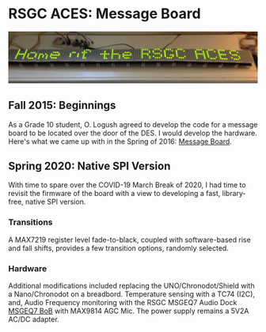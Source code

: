 # RSGC ACES: Message Board

![Message Board](images/DESMessageBoard.jpg)


## Fall 2015: Beginnings
As a Grade 10 student, O. Logush agreed to develop the code for a message board to be located over the door of the DES. I would develop the hardware.
Here's what we came up with in the Spring of 2016: [Message Board](http://darcy.rsgc.on.ca/ACES/PCBs/index.html#ScrollingMessageBoard).

## Spring 2020: Native SPI Version
With time to spare over the COVID-19 March Break of 2020, I had time to revisit the firmware of the board with a view to developing a fast, library-free, native SPI version. 

### Transitions  
A MAX7219 register level fade-to-black, coupled with software-based rise and fall shifts, provides a few transition options, randomly selected.

### Hardware
Additional modifications included replacing the UNO/Chronodot/Shield with a Nano/Chronodot on a breadbord.
Temperature sensing with a TC74 (I2C), and,
Audio Frequency monitoring with the RSGC MSGEQ7 Audio Dock [MSGEQ7 BoB](http://darcy.rsgc.on.ca/ACES/PCBs/index.html#AudioDock) with MAX9814 AGC Mic.
The power supply remains a 5V2A AC/DC adapter.


